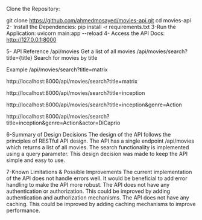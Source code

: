 
Clone the Repository:

git clone https://github.com/ahmedmosayed/movies-api.git
cd movies-api
2-
Install the Dependencies:
pip install -r requirements.txt
3-Run the Application:
uvicorn main:app --reload
4-
Access the API Docs:
http://127.0.0.1:8000

5- API Reference
/api/movies
Get a list of all movies
/api/movies/search?title={title}
Search for movies by title

Example
/api/movies/search?title=matrix

http://localhost:8000/api/movies/search?title=matrix

http://localhost:8000/api/movies/search?title=inception

http://localhost:8000/api/movies/search?title=inception&genre=Action

http://localhost:8000/api/movies/search?title=inception&genre=Action&actor=DiCaprio


6-Summary of Design Decisions
The design of the API follows the principles of RESTful API design. The API has a single endpoint
/api/movies which returns a list of all movies. The search functionality is implemented using a query
parameter. This design decision was made to keep the API simple and easy to use.

7-Known Limitations & Possible Improvements
The current implementation of the API does not handle errors well. It would be beneficial to add error
handling to make the API more robust.
The API does not have any authentication or authorization. This could be improved by adding authentication
and authorization mechanisms.
The API does not have any caching. This could be improved by adding caching mechanisms to improve
performance.



